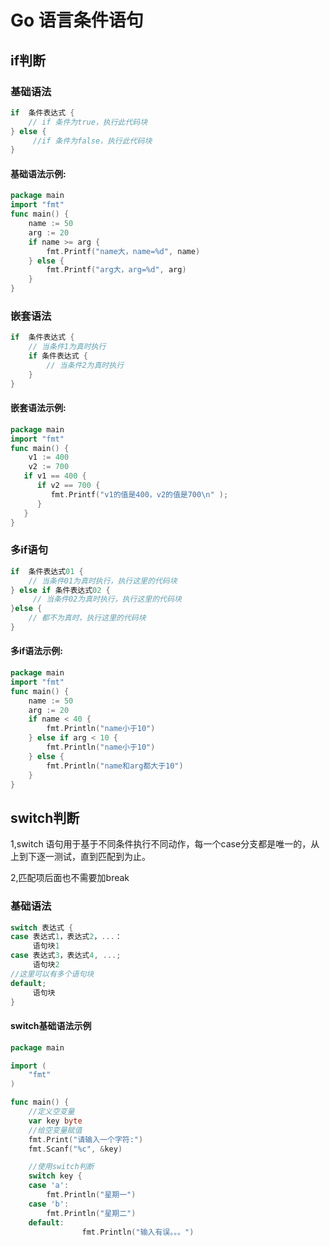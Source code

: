 # Go 语言条件语句 

## if判断

### 基础语法

```go
if  条件表达式 {
	// if 条件为true，执行此代码块
} else {
     //if 条件为false，执行此代码块
}
```

#### 基础语法示例:

```go
package main
import "fmt"
func main() {
	name := 50
	arg := 20
	if name >= arg {
		fmt.Printf("name大，name=%d", name)
	} else {
		fmt.Printf("arg大，arg=%d", arg)
	}
}
```

### 嵌套语法

```go
if  条件表达式 {
    // 当条件1为真时执行
    if 条件表达式 {
        // 当条件2为真时执行
    }
}
```

#### 嵌套语法示例:

```go
package main
import "fmt"
func main() { 
    v1 := 400 
    v2 := 700
   if v1 == 400 { 
      if v2 == 700 { 
         fmt.Printf("v1的值是400，v2的值是700\n" ); 
      }
   }
}
```

### 多if语句

```go
if  条件表达式01 {
    // 当条件01为真时执行，执行这里的代码块
} else if 条件表达式02 {
     // 当条件02为真时执行，执行这里的代码块
}else {
    // 都不为真时，执行这里的代码块
}
```

#### 多if语法示例:

```go
package main
import "fmt"
func main() {
	name := 50
	arg := 20
	if name < 40 {
		fmt.Println("name小于10")
	} else if arg < 10 {
		fmt.Println("name小于10")
	} else {
		fmt.Println("name和arg都大于10")
	}
}
```
## switch判断
1,switch 语句用于基于不同条件执行不同动作，每一个case分支都是唯一的，从上到下逐一测试，直到匹配到为止。

2,匹配项后面也不需要加break

### 基础语法
```go
switch 表达式 {
case 表达式1，表达式2，...：
     语句块1
case 表达式3，表达式4, ...;
     语句块2
//这里可以有多个语句块
default;
     语句块
}
```
#### switch基础语法示例
```go
package main

import (
	"fmt"
)

func main() {
	//定义空变量
	var key byte
	//给空变量赋值
	fmt.Print("请输入一个字符:")
	fmt.Scanf("%c", &key)

	//使用switch判断
	switch key {
	case 'a':
		fmt.Println("星期一")
	case 'b':
		fmt.Println("星期二")
	default:
                fmt.Println("输入有误。。。")
